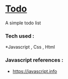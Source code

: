# [Todo](https://peris-rana.github.io/todo)

A simple todo list 

### Tech used : 
  *Javascript , Css , Html
 
### Javascript references : 
  * https://javascript.info


